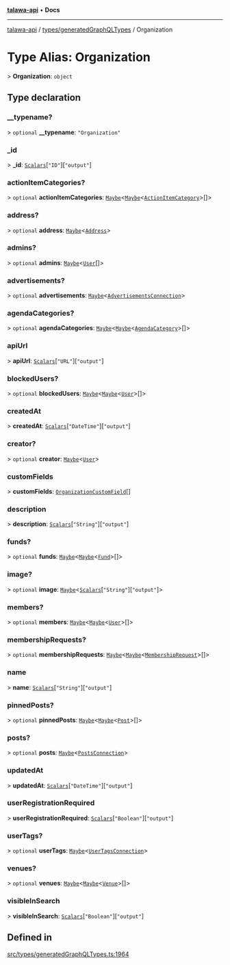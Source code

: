 [**talawa-api**](../../../README.md) • **Docs**

***

[talawa-api](../../../modules.md) / [types/generatedGraphQLTypes](../README.md) / Organization

# Type Alias: Organization

\> **Organization**: `object`

## Type declaration

### \_\_typename?

\> `optional` **\_\_typename**: `"Organization"`

### \_id

\> **\_id**: [`Scalars`](Scalars.md)\[`"ID"`\]\[`"output"`\]

### actionItemCategories?

\> `optional` **actionItemCategories**: [`Maybe`](Maybe.md)\<[`Maybe`](Maybe.md)\<[`ActionItemCategory`](ActionItemCategory.md)\>[]\>

### address?

\> `optional` **address**: [`Maybe`](Maybe.md)\<[`Address`](Address.md)\>

### admins?

\> `optional` **admins**: [`Maybe`](Maybe.md)\<[`User`](User.md)[]\>

### advertisements?

\> `optional` **advertisements**: [`Maybe`](Maybe.md)\<[`AdvertisementsConnection`](AdvertisementsConnection.md)\>

### agendaCategories?

\> `optional` **agendaCategories**: [`Maybe`](Maybe.md)\<[`Maybe`](Maybe.md)\<[`AgendaCategory`](AgendaCategory.md)\>[]\>

### apiUrl

\> **apiUrl**: [`Scalars`](Scalars.md)\[`"URL"`\]\[`"output"`\]

### blockedUsers?

\> `optional` **blockedUsers**: [`Maybe`](Maybe.md)\<[`Maybe`](Maybe.md)\<[`User`](User.md)\>[]\>

### createdAt

\> **createdAt**: [`Scalars`](Scalars.md)\[`"DateTime"`\]\[`"output"`\]

### creator?

\> `optional` **creator**: [`Maybe`](Maybe.md)\<[`User`](User.md)\>

### customFields

\> **customFields**: [`OrganizationCustomField`](OrganizationCustomField.md)[]

### description

\> **description**: [`Scalars`](Scalars.md)\[`"String"`\]\[`"output"`\]

### funds?

\> `optional` **funds**: [`Maybe`](Maybe.md)\<[`Maybe`](Maybe.md)\<[`Fund`](Fund.md)\>[]\>

### image?

\> `optional` **image**: [`Maybe`](Maybe.md)\<[`Scalars`](Scalars.md)\[`"String"`\]\[`"output"`\]\>

### members?

\> `optional` **members**: [`Maybe`](Maybe.md)\<[`Maybe`](Maybe.md)\<[`User`](User.md)\>[]\>

### membershipRequests?

\> `optional` **membershipRequests**: [`Maybe`](Maybe.md)\<[`Maybe`](Maybe.md)\<[`MembershipRequest`](MembershipRequest.md)\>[]\>

### name

\> **name**: [`Scalars`](Scalars.md)\[`"String"`\]\[`"output"`\]

### pinnedPosts?

\> `optional` **pinnedPosts**: [`Maybe`](Maybe.md)\<[`Maybe`](Maybe.md)\<[`Post`](Post.md)\>[]\>

### posts?

\> `optional` **posts**: [`Maybe`](Maybe.md)\<[`PostsConnection`](PostsConnection.md)\>

### updatedAt

\> **updatedAt**: [`Scalars`](Scalars.md)\[`"DateTime"`\]\[`"output"`\]

### userRegistrationRequired

\> **userRegistrationRequired**: [`Scalars`](Scalars.md)\[`"Boolean"`\]\[`"output"`\]

### userTags?

\> `optional` **userTags**: [`Maybe`](Maybe.md)\<[`UserTagsConnection`](UserTagsConnection.md)\>

### venues?

\> `optional` **venues**: [`Maybe`](Maybe.md)\<[`Maybe`](Maybe.md)\<[`Venue`](Venue.md)\>[]\>

### visibleInSearch

\> **visibleInSearch**: [`Scalars`](Scalars.md)\[`"Boolean"`\]\[`"output"`\]

## Defined in

[src/types/generatedGraphQLTypes.ts:1964](https://github.com/PalisadoesFoundation/talawa-api/blob/a87b45a1c490c996c3a8a52e117ecbaa4742ef49/src/types/generatedGraphQLTypes.ts#L1964)
